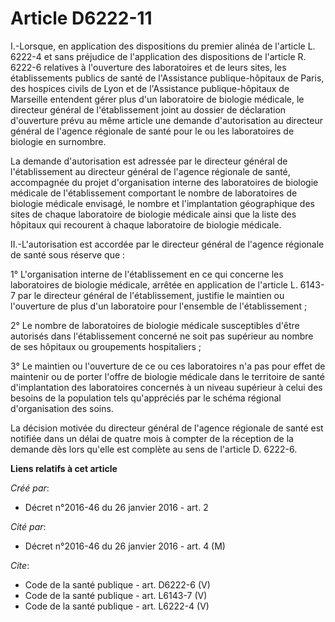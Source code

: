 # Article D6222-11

I.-Lorsque, en application des dispositions du premier alinéa de l'article L. 6222-4 et sans préjudice de l'application des
dispositions de l'article R. 6222-6 relatives à l'ouverture des laboratoires et de leurs sites, les établissements publics de
santé de l'Assistance publique-hôpitaux de Paris, des hospices civils de Lyon et de l'Assistance publique-hôpitaux de
Marseille entendent gérer plus d'un laboratoire de biologie médicale, le directeur général de l'établissement joint au
dossier de déclaration d'ouverture prévu au même article une demande d'autorisation au directeur général de l'agence
régionale de santé pour le ou les laboratoires de biologie en surnombre. 

La demande d'autorisation est adressée par le directeur général de l'établissement au directeur général de l'agence régionale
de santé, accompagnée du projet d'organisation interne des laboratoires de biologie médicale de l'établissement comportant le
nombre de laboratoires de biologie médicale envisagé, le nombre et l'implantation géographique des sites de chaque
laboratoire de biologie médicale ainsi que la liste des hôpitaux qui recourent à chaque laboratoire de biologie médicale. 

II.-L'autorisation est accordée par le directeur général de l'agence régionale de santé sous réserve que : 

1° L'organisation interne de l'établissement en ce qui concerne les laboratoires de biologie médicale, arrêtée en application
de l'article L. 6143-7 par le directeur général de l'établissement, justifie le maintien ou l'ouverture de plus d'un
laboratoire pour l'ensemble de l'établissement ; 

2° Le nombre de laboratoires de biologie médicale susceptibles d'être autorisés dans l'établissement concerné ne soit pas
supérieur au nombre de ses hôpitaux ou groupements hospitaliers ; 

3° Le maintien ou l'ouverture de ce ou ces laboratoires n'a pas pour effet de maintenir ou de porter l'offre de biologie
médicale dans le territoire de santé d'implantation des laboratoires concernés à un niveau supérieur à celui des besoins de
la population tels qu'appréciés par le schéma régional d'organisation des soins. 

La décision motivée du directeur général de l'agence régionale de santé est notifiée dans un délai de quatre mois à compter
de la réception de la demande dès lors qu'elle est complète au sens de l'article D. 6222-6.

**Liens relatifs à cet article**

_Créé par_:

  - Décret n°2016-46 du 26 janvier 2016 - art. 2

_Cité par_:

  - Décret n°2016-46 du 26 janvier 2016 - art. 4 (M)

_Cite_:

  - Code de la santé publique - art. D6222-6 (V)
  - Code de la santé publique - art. L6143-7 (V)
  - Code de la santé publique - art. L6222-4 (V)
